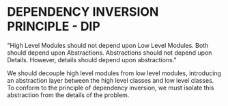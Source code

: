 # DEPENDENCY INVERSION PRINCIPLE - DIP

"High Level Modules should not depend upon Low Level Modules. Both should depend upon Abstractions. Abstractions should not depend upon Details. 
However, details should depend upon abstractions."

We should decouple high level modules from low level modules, introducing an abstraction layer between the high level classes and low level classes. 
To conform to the principle of dependency inversion, we must isolate this abstraction from the details of the problem. 